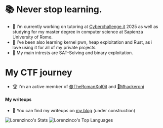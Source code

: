 # 📚 Never stop learning.

- 🔭 I’m currently working on tutoring at [Cyberchallenge.it](https://cyberchallenge.it) 2025 as well as studying for my master degree in computer science at Sapienza University of Rome.
- 🌱 I’ve been also learning kernel pwn, heap exploitation and Rust, as i love using it for all of my private projects
- 💬 My main intrests are SAT-Solving and binary exploitation.

# My CTF journey
- 🏆 I'm an active member of [🟢TheRomanXpl0it](https://theromanXpl0.it) and [🍝Mhackeroni](https://mhackeroni.it)
#### My writeups
- 📝 You can find my writeups on [my blog](https://lorenzinco.github.io/) (under construction)

![Lorenzinco's Stats](https://github-readme-stats.vercel.app/api?username=Lorenzinco&theme=synthwave&show_icons=true&hide_border=false&count_private=true&layout=compact)
![Lorenzinco's Top Languages](https://github-readme-stats.vercel.app/api/top-langs/?username=Lorenzinco&theme=synthwave&show_icons=true&hide_border=false&layout=compact)
